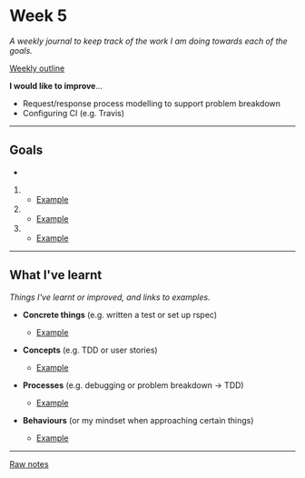 # Week 5

_A weekly journal to keep track of the work I am doing towards each of the goals._

[Weekly outline](https://github.com/makersacademy/course/blob/master/week_outlines.md/)

**I would like to improve**...
- Request/response process modelling to support problem breakdown
- Configuring CI (e.g. Travis)

------

## Goals

- 


1. 
    - [Example]()

2. 
    - [Example]()

3. 
    - [Example]()

------

## What I've learnt

_Things I've learnt or improved, and links to examples._

- **Concrete things** (e.g. written a test or set up rspec)
  - [Example]()

- **Concepts** (e.g. TDD or user stories)
  - [Example]()

- **Processes** (e.g. debugging or problem breakdown -> TDD)
  - [Example]()

- **Behaviours** (or my mindset when approaching certain things)
  - [Example]()

------

[Raw notes](https://github.com/mattTea/Portfolio/blob/master/notes/week_5_raw_notes.md)
